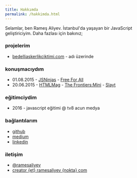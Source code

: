 ```yaml
---
title: Hakkımda
permalink: /hakkimda.html
---
```


Selamlar, ben Rameş Aliyev. İstanbul'da yaşayan bir JavaScript geliştiriciyim. Daha fazlası için bakınız;

### projelerim
- <a href="http://bedelliaskerlikciktimi.com" target="_blank">bedelliaskerlikciktimi.com</a> - adı üzerinde

### konuşmacıydım
- 01.08.2015 - <a href="http://jsninjas.org" target="_blank">JSNinjas</a> - <a href="http://jsninjas.org/free-for-all" target="_blank">Free For All</a>
- 20.06.2015 - <a href="http://htmlmag.com/" target="_blank">HTMLMag</a> - <a href="http://htmlmag.com/etkinlik/the-frontiers-mini" target="_blank">The Frontiers:Mini</a> - <a href="https://speakerdeck.com/ramesaliyev/flux-react-ve-modern-front-end-javascript-mimarisi" target="_blank">Slayt</a>

### eğitimciydim
- 2016 - javascript eğitimi @ tv8 acun medya

### bağlantılarım
- <a href="https://github.com/ramesaliyev" target="_blank">github</a>
- <a href="https://medium.com/@ramesaliyev" target="_blank">medium</a>
- <a href="https://www.linkedin.com/in/ramesaliyev" target="_blank">linkedin</a>

### iletişim
- <a href="https://twitter.com/ramesaliyev">@ramesaliyev</a>
- <a href="javascript:void(0)">creator {et} ramesaliyev {nokta} com</a>